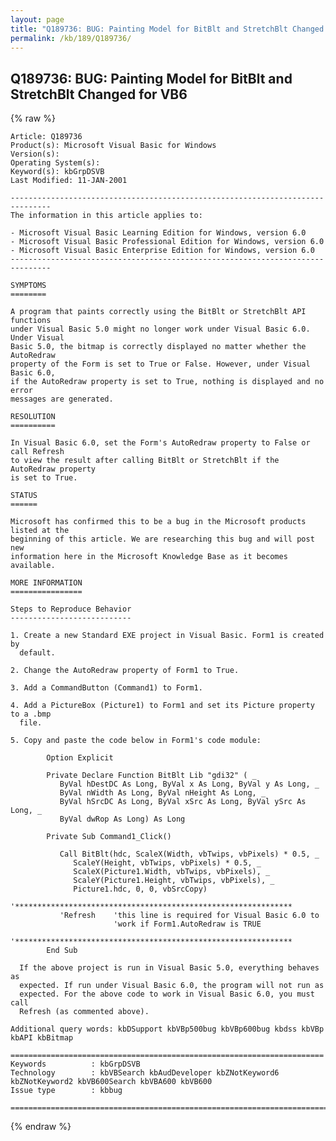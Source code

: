 ```yaml
---
layout: page
title: "Q189736: BUG: Painting Model for BitBlt and StretchBlt Changed for VB6"
permalink: /kb/189/Q189736/
---
```


## Q189736: BUG: Painting Model for BitBlt and StretchBlt Changed for VB6

{% raw %}

	Article: Q189736
	Product(s): Microsoft Visual Basic for Windows
	Version(s): 
	Operating System(s): 
	Keyword(s): kbGrpDSVB
	Last Modified: 11-JAN-2001
	
	-------------------------------------------------------------------------------
	The information in this article applies to:
	
	- Microsoft Visual Basic Learning Edition for Windows, version 6.0 
	- Microsoft Visual Basic Professional Edition for Windows, version 6.0 
	- Microsoft Visual Basic Enterprise Edition for Windows, version 6.0 
	-------------------------------------------------------------------------------
	
	SYMPTOMS
	========
	
	A program that paints correctly using the BitBlt or StretchBlt API functions
	under Visual Basic 5.0 might no longer work under Visual Basic 6.0. Under Visual
	Basic 5.0, the bitmap is correctly displayed no matter whether the AutoRedraw
	property of the Form is set to True or False. However, under Visual Basic 6.0,
	if the AutoRedraw property is set to True, nothing is displayed and no error
	messages are generated.
	
	RESOLUTION
	==========
	
	In Visual Basic 6.0, set the Form's AutoRedraw property to False or call Refresh
	to view the result after calling BitBlt or StretchBlt if the AutoRedraw property
	is set to True.
	
	STATUS
	======
	
	Microsoft has confirmed this to be a bug in the Microsoft products listed at the
	beginning of this article. We are researching this bug and will post new
	information here in the Microsoft Knowledge Base as it becomes available.
	
	MORE INFORMATION
	================
	
	Steps to Reproduce Behavior
	---------------------------
	
	1. Create a new Standard EXE project in Visual Basic. Form1 is created by
	  default.
	
	2. Change the AutoRedraw property of Form1 to True.
	
	3. Add a CommandButton (Command1) to Form1.
	
	4. Add a PictureBox (Picture1) to Form1 and set its Picture property to a .bmp
	  file.
	
	5. Copy and paste the code below in Form1's code module:
	
	        Option Explicit
	
	        Private Declare Function BitBlt Lib "gdi32" ( _
	           ByVal hDestDC As Long, ByVal x As Long, ByVal y As Long, _
	           ByVal nWidth As Long, ByVal nHeight As Long, _
	           ByVal hSrcDC As Long, ByVal xSrc As Long, ByVal ySrc As Long, _
	           ByVal dwRop As Long) As Long
	
	        Private Sub Command1_Click()
	
	           Call BitBlt(hdc, ScaleX(Width, vbTwips, vbPixels) * 0.5, _
	              ScaleY(Height, vbTwips, vbPixels) * 0.5, _
	              ScaleX(Picture1.Width, vbTwips, vbPixels), _
	              ScaleY(Picture1.Height, vbTwips, vbPixels), _
	              Picture1.hdc, 0, 0, vbSrcCopy)
	           '**************************************************************
	           'Refresh    'this line is required for Visual Basic 6.0 to
	                       'work if Form1.AutoRedraw is TRUE
	           '**************************************************************
	        End Sub
	
	  If the above project is run in Visual Basic 5.0, everything behaves as
	  expected. If run under Visual Basic 6.0, the program will not run as
	  expected. For the above code to work in Visual Basic 6.0, you must call
	  Refresh (as commented above).
	
	Additional query words: kbDSupport kbVBp500bug kbVBp600bug kbdss kbVBp kbAPI kbBitmap
	
	======================================================================
	Keywords          : kbGrpDSVB 
	Technology        : kbVBSearch kbAudDeveloper kbZNotKeyword6 kbZNotKeyword2 kbVB600Search kbVBA600 kbVB600
	Issue type        : kbbug
	
	=============================================================================
	

{% endraw %}
